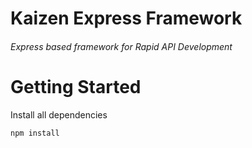 # Kaizen Express Framework
###### Express based framework for Rapid API Development

# Getting Started

Install all dependencies
```
npm install

```